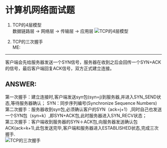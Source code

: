 # 计算机网络面试题
1. TCP的4层模型  
数据链路层 -> 网络层 -> 传输层 -> 应用层
![TCP的4层模型](https://img-blog.csdn.net/20180930155137505?watermark/2/text/aHR0cHM6Ly9ibG9nLmNzZG4ubmV0L2NzZG5fa291/font/5a6L5L2T/fontsize/400/fill/I0JBQkFCMA==/dissolve/70)  

2. TCP的三次握手  
ME:  
---  
客户端会先给服务器发送一个SYN信号，服务器在收到之后会回传一个SYN+ACK的信号，最后客户端回复ACK信号，双方正式建立连接。  

ANSWER:  
---  
第一次握手：建立连接时,客户端发送syn包(syn=j)到服务器,并进入SYN_SEND状态,等待服务器确认； SYN：同步序列编号(Synchronize Sequence Numbers)  
第二次握手：服务器收到syn包,必须确认客户的SYN（ack=j+1）,同时自己也发送一个SYN包（syn=k）,即SYN+ACK包,此时服务器进入SYN_RECV状态；   
第三次握手：客户端收到服务器的SYN＋ACK包,向服务器发送确认包ACK(ack=k+1),此包发送完毕,客户端和服务器进入ESTABLISHED状态,完成三次握手.  
![TCP的三次握手](http://blog.chinaunix.net/attachment/201304/8/22312037_1365405910EROI.png)  
